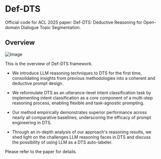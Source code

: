 # Def-DTS
Official code for ACL 2025 paper: Def-DTS: Deductive Reasoning for Open-domain Dialogue Topic Segmentation.

## Overview
![Image](https://github.com/user-attachments/assets/9789d5f8-bd02-4dae-8c2b-453bdde5369e)

This is the overview of Def-DTS framework.

- We introduce LLM reasoning techniques to DTS for the first time, consolidating insights from previous methodologies into a coherent and deductive prompt design.

- We reformulate DTS as an utterance-level intent classification task by implementing intent classification as a core component of a multi-step reasoning process, enabling flexible and task-agnostic prompting.

- Our method empirically demonstrates superior performance across nearly all comparative baselines, underscoring the efficacy of prompt engineering in DTS.

- Through an in-depth analysis of our approach's reasoning results, we shed light on the challenges LLM reasoning faces in DTS and discuss the possibility of using LLM as a DTS auto-labeler.

Please refer to the paper for details.